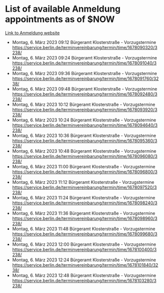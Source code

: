 # List of available Anmeldung appointments as of $NOW
[Link to Anmeldung website](https://service.berlin.de/terminvereinbarung/termin/tag.php?termin=1&anliegen[]=120686&dienstleisterlist=122210,122217,327316,122219,327312,122227,327314,122231,327346,122243,327348,122254,122252,329742,122260,329745,122262,329748,122271,327278,122273,327274,122277,327276,330436,122280,327294,122282,327290,122284,327292,122291,327270,122285,327266,122286,327264,122296,327268,150230,329760,122297,327286,122294,327284,122312,329763,122314,329775,122304,327330,122311,327334,122309,327332,317869,122281,327352,122279,329772,122283,122276,327324,122274,327326,122267,329766,122246,327318,122251,327320,122257,327322,122208,327298,122226,327300&herkunft=http%3A%2F%2Fservice.berlin.de%2Fdienstleistung%2F120686%2F)
- Montag, 6. März 2023 09:12 Bürgeramt Klosterstraße - Vorzugstermine https://service.berlin.de/terminvereinbarung/termin/time/1678090320/3238/
- Montag, 6. März 2023 09:24 Bürgeramt Klosterstraße - Vorzugstermine https://service.berlin.de/terminvereinbarung/termin/time/1678091040/3238/
- Montag, 6. März 2023 09:36 Bürgeramt Klosterstraße - Vorzugstermine https://service.berlin.de/terminvereinbarung/termin/time/1678091760/3238/
- Montag, 6. März 2023 09:48 Bürgeramt Klosterstraße - Vorzugstermine https://service.berlin.de/terminvereinbarung/termin/time/1678092480/3238/
- Montag, 6. März 2023 10:12 Bürgeramt Klosterstraße - Vorzugstermine https://service.berlin.de/terminvereinbarung/termin/time/1678093920/3238/
- Montag, 6. März 2023 10:24 Bürgeramt Klosterstraße - Vorzugstermine https://service.berlin.de/terminvereinbarung/termin/time/1678094640/3238/
- Montag, 6. März 2023 10:36 Bürgeramt Klosterstraße - Vorzugstermine https://service.berlin.de/terminvereinbarung/termin/time/1678095360/3238/
- Montag, 6. März 2023 10:48 Bürgeramt Klosterstraße - Vorzugstermine https://service.berlin.de/terminvereinbarung/termin/time/1678096080/3238/
- Montag, 6. März 2023 11:00 Bürgeramt Klosterstraße - Vorzugstermine https://service.berlin.de/terminvereinbarung/termin/time/1678096800/3238/
- Montag, 6. März 2023 11:12 Bürgeramt Klosterstraße - Vorzugstermine https://service.berlin.de/terminvereinbarung/termin/time/1678097520/3238/
- Montag, 6. März 2023 11:24 Bürgeramt Klosterstraße - Vorzugstermine https://service.berlin.de/terminvereinbarung/termin/time/1678098240/3238/
- Montag, 6. März 2023 11:36 Bürgeramt Klosterstraße - Vorzugstermine https://service.berlin.de/terminvereinbarung/termin/time/1678098960/3238/
- Montag, 6. März 2023 11:48 Bürgeramt Klosterstraße - Vorzugstermine https://service.berlin.de/terminvereinbarung/termin/time/1678099680/3238/
- Montag, 6. März 2023 12:00 Bürgeramt Klosterstraße - Vorzugstermine https://service.berlin.de/terminvereinbarung/termin/time/1678100400/3238/
- Montag, 6. März 2023 12:24 Bürgeramt Klosterstraße - Vorzugstermine https://service.berlin.de/terminvereinbarung/termin/time/1678101840/3238/
- Montag, 6. März 2023 12:48 Bürgeramt Klosterstraße - Vorzugstermine https://service.berlin.de/terminvereinbarung/termin/time/1678103280/3238/

